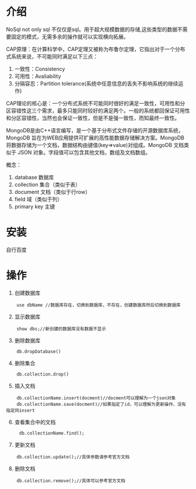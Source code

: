 # 介绍

NoSql not only sql 不仅仅是sql。用于超大规模数据的存储,这些类型的数据不需要固定的模式，无需多余的操作就可以实现横向拓展。

CAP原理：在计算科学中，CAP定理又被称为布鲁尔定理，它指出对于一个分布式系统来说，不可能同时满足以下三点：

1. 一致性：Consistency
2. 可用性：Avaliability
3. 分隔容忍：Partition tolerance(系统中任意信息的丢失不影响系统的继续运作)

CAP理论的核心是：一个分布式系统不可能同时很好的满足一致性，可用性和分区容错性这三个需求，最多只能同时较好的满足两个。一般的系统都回保证可用性和分区容错性，当然也会保证一致性，但是不是强一致性，而知最终一致性。

MongoDB是由C++语言编写，是一个基于分布式文件存储的开源数据库系统，MongoDB 旨在为WEB应用提供可扩展的高性能数据存储解决方案。MongoDB 将数据存储为一个文档，数据结构由键值(key=>value)对组成。MongoDB 文档类似于 JSON 对象。字段值可以包含其他文档，数组及文档数组。

概念：

1. database 数据库
2. collection 集合（类似于表）
3. document 文档（类似于行row）
4. field 域（类似于列）
5. primary key 主键

# 安装
自行百度

# 操作
1. 创建数据库
```mongdb
    use dbName //数据库存在，切换到数据库，不存在，创建数据库然后切换到数据库
```
2. 显示数据库
```mongdb
    show dbs;//新创建的数据库没有数据不显示
```
3. 删除数据库
```mongdb
    db.dropDatabase()
```
4. 删除集合
```mongdb
    db.collection.drop()
```
5. 插入文档
```
    db.collectionName.insert(docment)//docment可以理解为一个json对象
    db.collectionName.save(docment)//如果指定了id，可以理解为更新操作，没有指定同insert
```
6. 查看集合中的文档
```
     db.collectionName.find();
```
7. 更新文档
```
    db.collection.update();//具体参数请参考官方文档
```
8. 删除文档
```
    db.collection.remove();//具体可以参考官方文档
```

